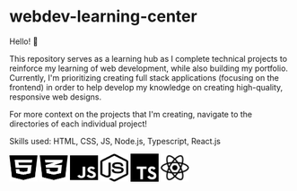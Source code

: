 # webdev-learning-center

Hello! 👋

This repository serves as a learning hub as I complete technical projects to reinforce my learning of web development, while also building my portfolio. Currently, I'm prioritizing creating full stack applications (focusing on the frontend) in order to help develop my knowledge on creating high-quality, responsive web designs.

For more context on the projects that I'm creating, navigate to the directories of each individual project!

Skills used: HTML, CSS, JS, Node.js, Typescript, React.js

<img src="icons/html.svg" alt="html" width="50" height="50"> <img src="icons/css.svg" alt="css" width="50" height="50"> <img src="icons/js.svg" alt="js" width="50" height="50"> <img src="icons/node-js.svg" alt="node.js" width="50" height="50"> <img src="icons/typescript.svg" alt="typescript" width="50" height="50"> <img src="icons/react.svg" alt="react" width="50" height="50">
